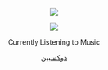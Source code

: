 <p align="center">  
<img src="https://media.discordapp.net/attachments/991836922416734291/1054951129198362664/ashly.gif">
</p>
<p align="center">  
<img src="https://komarev.com/ghpvc/?username=federa1&color=grey">
</p>
<p align="center">
Currently Listening to Music
<p align="center">
    <a href="http://bopy.ml">دوكسبين</a>
